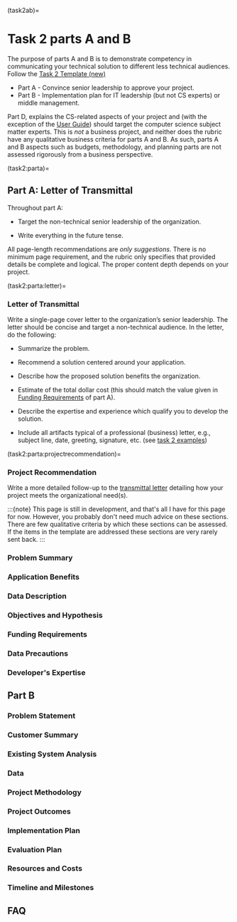 
(task2ab)=

# Task 2 parts A and B

The purpose of parts A and B is to demonstrate competency in communicating your technical solution to different less technical audiences. Follow the [Task 2 Template (new)](https://westerngovernorsuniversity-my.sharepoint.com/:w:/g/personal/jim_ashe_wgu_edu/EWqB1zvgCDVMjsSivPMmFzYB4oUX-bj8Y5r4MjZt7f9xlQ?e=3F6xr2)

- Part A - Convince senior leadership to approve your project.
- Part B - Implementation plan for IT leadership (but not CS experts) or middle management.

Part D, explains the CS-related aspects of your project and (with the exception of the [User Guide](task2d:userguide)) should target the computer science subject matter experts. This is *not* a business project, and neither does the rubric have any qualitative business criteria for parts A and B. As such, parts A and B aspects such as budgets, methodology, and planning parts are not assessed rigorously from a business perspective.


(task2:parta)=

## Part A: Letter of Transmittal

Throughout part A:

- Target the non-technical senior leadership of the organization.

- Write everything in the future tense.

All page-length recommendations are *only suggestions*. There is no minimum page requirement, and the rubric only specifies that provided details be complete and logical. The proper content depth depends on your project. 

(task2:parta:letter)=

### Letter of Transmittal

Write a single-page cover letter to the organization’s senior leadership. The letter should be concise and target a non-technical audience. In the letter, do the following: 

- Summarize the problem.

- Recommend a solution centered around your application.

- Describe how the proposed solution benefits the organization.

- Estimate of the total dollar cost (this should match the value given in [Funding Requirements](task2:parta:funding) of part A).

- Describe the expertise and experience which qualify you to develop the solution.  

- Include all artifacts typical of a professional (business) letter, e.g., subject line, date, greeting, signature, etc. (see [task 2 examples](resources:examples))

(task2:parta:projectrecommendation)=

### Project Recommendation

Write a more detailed follow-up to the [transmittal letter](task2:parta:letter) detailing how your project meets the organizational need(s).

:::{note}
This page is still in development, and that's all I have for this page for now. However, you probably don't need much advice on these sections. There are few qualitative criteria by which these sections can be assessed. If the items in the template are addressed these sections are very rarely sent back.
:::

### Problem Summary

### Application Benefits

### Data Description

### Objectives and Hypothesis

### Funding Requirements

### Data Precautions

### Developer's Expertise

## Part B

### Problem Statement

### Customer Summary

### Existing System Analysis

### Data

### Project Methodology

### Project Outcomes

### Implementation Plan

### Evaluation Plan

### Resources and Costs

### Timeline and Milestones

## FAQ
